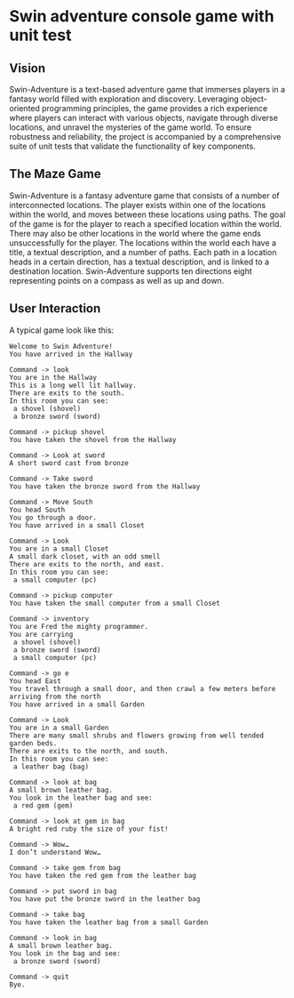 # Swin adventure console game with unit test

## Vision

Swin-Adventure is a text-based adventure game that immerses players in a fantasy world filled with exploration and discovery. Leveraging object-oriented programming principles, the game provides a rich experience where players can interact with various objects, navigate through diverse locations, and unravel the mysteries of the game world. To ensure robustness and reliability, the project is accompanied by a comprehensive suite of unit tests that validate the functionality of key components.

## The Maze Game

Swin-Adventure is a fantasy adventure game that consists of a number of interconnected locations. The player exists within one of the locations within the world, and moves between these locations using paths. The goal of the game is for the player to reach a specified location within the world. There may also be other locations in the world where the game ends unsuccessfully for the player. The locations within the world each have a title, a textual description, and a number of paths. Each path in a location heads in a certain direction, has a textual description, and is linked to a destination location. Swin-Adventure supports ten directions eight representing points on a compass as well as up and down.

## User Interaction

A typical game look like this:

```
Welcome to Swin Adventure!
You have arrived in the Hallway

Command -> look
You are in the Hallway
This is a long well lit hallway.
There are exits to the south.
In this room you can see:
 a shovel (shovel)
 a bronze sword (sword)

Command -> pickup shovel
You have taken the shovel from the Hallway

Command -> Look at sword
A short sword cast from bronze

Command -> Take sword
You have taken the bronze sword from the Hallway

Command -> Move South
You head South
You go through a door.
You have arrived in a small Closet

Command -> Look
You are in a small Closet
A small dark closet, with an odd smell
There are exits to the north, and east.
In this room you can see:
 a small computer (pc)

Command -> pickup computer
You have taken the small computer from a small Closet

Command -> inventory
You are Fred the mighty programmer.
You are carrying
 a shovel (shovel)
 a bronze sword (sword)
 a small computer (pc)

Command -> go e
You head East
You travel through a small door, and then crawl a few meters before arriving from the north
You have arrived in a small Garden

Command -> Look
You are in a small Garden
There are many small shrubs and flowers growing from well tended garden beds.
There are exits to the north, and south.
In this room you can see:
 a leather bag (bag)

Command -> look at bag
A small brown leather bag.
You look in the leather bag and see:
 a red gem (gem)

Command -> look at gem in bag
A bright red ruby the size of your fist!

Command -> Wow…
I don’t understand Wow…

Command -> take gem from bag
You have taken the red gem from the leather bag

Command -> put sword in bag
You have put the bronze sword in the leather bag

Command -> take bag
You have taken the leather bag from a small Garden

Command -> look in bag
A small brown leather bag.
You look in the bag and see:
 a bronze sword (sword)

Command -> quit
Bye.
```


